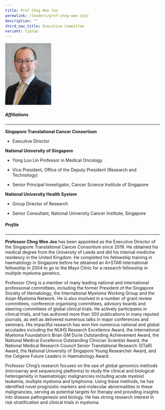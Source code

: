 ```yaml
---
title: Prof Chng Wee Joo
permalink: /leaders/prof-chng-wee-joo/
description: ""
third_nav_title: Executive Committee
variant: tiptap
---
```

<div class="isomer-image-wrapper"><img style="width:150px" height="auto" width="100%" src="/images/Leaders/prof%20chng%20wee%20joo.png"></div><h5>Affiliations</h5><hr><p><strong>Singapore Translational Cancer Consortium</strong></p><ul data-tight="true" class="tight"><li><p>Executive Director</p></li></ul><p><strong>National University of Singapore</strong></p><ul data-tight="true" class="tight"><li><p>Yong Loo Lin Professor in Medical Oncology</p></li><li><p>Vice President, Office of the Deputy President (Research and Technology)</p></li><li><p>Senior Principal Investigator, Cancer Science Institute of Singapore</p></li></ul><p><strong>National University Health System</strong></p><ul data-tight="true" class="tight"><li><p>Group Director of Research</p></li><li><p>Senior Consultant, National University Cancer Institute, Singapore</p></li></ul><h5>Profile</h5><hr><p><strong>Professor Chng Wee Joo</strong> has been appointed as the Executive Director of the Singapore Translational Cancer Consortium since 2019. He obtained his medical degree from the University of Leeds and did his internal medicine residency in the United Kingdom. He completed his fellowship training in haematology in Singapore before he obtained an A*STAR international fellowship in 2004 to go to the Mayo Clinic for a research fellowship in multiple myeloma genetics.&nbsp;</p><p>Professor Chng is a member of many leading national and international professional committees, including the former President of the Singapore Society of Hematology, the International Myeloma Working Group and the Asian Myeloma Network. He is also involved in a number of grant review committees, conference organising committees, advisory boards and steering committees of global clinical trials. He actively participates in clinical trials, and has authored more than 300 publications in many reputed journals, as well as delivered numerous talks in major conferences and seminars. His impactful research has won him numerous national and global accolades including the NUHS Research Excellence Award, the International Myeloma Foundation’s Brian GM Durie Outstanding Achievement Award, the National Medical Excellence Outstanding Clinician Scientist Award, the National Medical Research Council Senior Translational Research (STaR) Award, the National University of Singapore Young Researcher Award, and the Celgene Future Leaders in Haematology Award.</p><p>Professor Chng’s research focuses on the use of global genomics methods (microarray and sequencing platforms) to study the clinical and biological heterogeneity in haematologic malignancies including acute myeloid leukemia, multiple myeloma and lymphoma. Using these methods, he has identified novel prognostic markers and molecular abnormalities in these malignancies, serving as potential targets for therapy and providing insights into disease pathogenesis and biology. He has strong research interest in risk stratification and clinical trials in myeloma.</p>